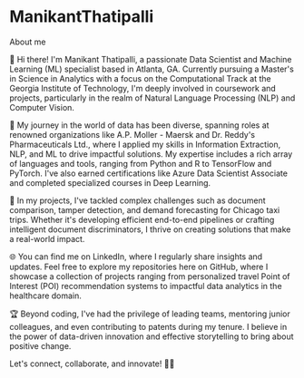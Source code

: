# ManikantThatipalli
About me 

👋 Hi there! I'm Manikant Thatipalli, a passionate Data Scientist and Machine Learning (ML) specialist based in Atlanta, GA. Currently pursuing a Master's in Science in Analytics with a focus on the Computational Track at the Georgia Institute of Technology, I'm deeply involved in coursework and projects, particularly in the realm of Natural Language Processing (NLP) and Computer Vision.

🚀 My journey in the world of data has been diverse, spanning roles at renowned organizations like A.P. Moller - Maersk and Dr. Reddy's Pharmaceuticals Ltd., where I applied my skills in Information Extraction, NLP, and ML to drive impactful solutions. My expertise includes a rich array of languages and tools, ranging from Python and R to TensorFlow and PyTorch. I've also earned certifications like Azure Data Scientist Associate and completed specialized courses in Deep Learning.

🔧 In my projects, I've tackled complex challenges such as document comparison, tamper detection, and demand forecasting for Chicago taxi trips. Whether it's developing efficient end-to-end pipelines or crafting intelligent document discriminators, I thrive on creating solutions that make a real-world impact.

🌐 You can find me on LinkedIn, where I regularly share insights and updates. Feel free to explore my repositories here on GitHub, where I showcase a collection of projects ranging from personalized travel Point of Interest (POI) recommendation systems to impactful data analytics in the healthcare domain.

🏆 Beyond coding, I've had the privilege of leading teams, mentoring junior colleagues, and even contributing to patents during my tenure. I believe in the power of data-driven innovation and effective storytelling to bring about positive change.

Let's connect, collaborate, and innovate! 🤖✨



